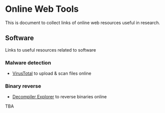 
# Online Web Tools
This is document to collect links of online web resources useful in research.




## Software
Links to useful resources related to software


### Malware detection

- [VirusTotal](https://www.virustotal.com/gui/home/upload) to upload & scan files online


### Binary reverse

- [Decompiler Explorer](https://dogbolt.org) to reverse binaries online


TBA

